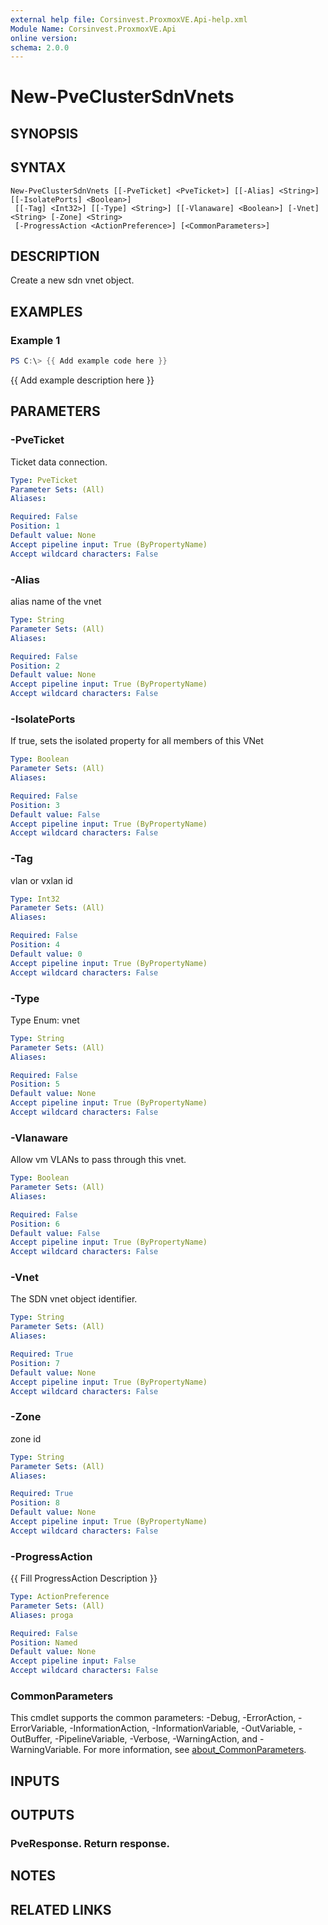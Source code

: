 ```yaml
---
external help file: Corsinvest.ProxmoxVE.Api-help.xml
Module Name: Corsinvest.ProxmoxVE.Api
online version:
schema: 2.0.0
---
```


# New-PveClusterSdnVnets

## SYNOPSIS

## SYNTAX

```
New-PveClusterSdnVnets [[-PveTicket] <PveTicket>] [[-Alias] <String>] [[-IsolatePorts] <Boolean>]
 [[-Tag] <Int32>] [[-Type] <String>] [[-Vlanaware] <Boolean>] [-Vnet] <String> [-Zone] <String>
 [-ProgressAction <ActionPreference>] [<CommonParameters>]
```

## DESCRIPTION
Create a new sdn vnet object.

## EXAMPLES

### Example 1
```powershell
PS C:\> {{ Add example code here }}
```

{{ Add example description here }}

## PARAMETERS

### -PveTicket
Ticket data connection.

```yaml
Type: PveTicket
Parameter Sets: (All)
Aliases:

Required: False
Position: 1
Default value: None
Accept pipeline input: True (ByPropertyName)
Accept wildcard characters: False
```

### -Alias
alias name of the vnet

```yaml
Type: String
Parameter Sets: (All)
Aliases:

Required: False
Position: 2
Default value: None
Accept pipeline input: True (ByPropertyName)
Accept wildcard characters: False
```

### -IsolatePorts
If true, sets the isolated property for all members of this VNet

```yaml
Type: Boolean
Parameter Sets: (All)
Aliases:

Required: False
Position: 3
Default value: False
Accept pipeline input: True (ByPropertyName)
Accept wildcard characters: False
```

### -Tag
vlan or vxlan id

```yaml
Type: Int32
Parameter Sets: (All)
Aliases:

Required: False
Position: 4
Default value: 0
Accept pipeline input: True (ByPropertyName)
Accept wildcard characters: False
```

### -Type
Type Enum: vnet

```yaml
Type: String
Parameter Sets: (All)
Aliases:

Required: False
Position: 5
Default value: None
Accept pipeline input: True (ByPropertyName)
Accept wildcard characters: False
```

### -Vlanaware
Allow vm VLANs to pass through this vnet.

```yaml
Type: Boolean
Parameter Sets: (All)
Aliases:

Required: False
Position: 6
Default value: False
Accept pipeline input: True (ByPropertyName)
Accept wildcard characters: False
```

### -Vnet
The SDN vnet object identifier.

```yaml
Type: String
Parameter Sets: (All)
Aliases:

Required: True
Position: 7
Default value: None
Accept pipeline input: True (ByPropertyName)
Accept wildcard characters: False
```

### -Zone
zone id

```yaml
Type: String
Parameter Sets: (All)
Aliases:

Required: True
Position: 8
Default value: None
Accept pipeline input: True (ByPropertyName)
Accept wildcard characters: False
```

### -ProgressAction
{{ Fill ProgressAction Description }}

```yaml
Type: ActionPreference
Parameter Sets: (All)
Aliases: proga

Required: False
Position: Named
Default value: None
Accept pipeline input: False
Accept wildcard characters: False
```

### CommonParameters
This cmdlet supports the common parameters: -Debug, -ErrorAction, -ErrorVariable, -InformationAction, -InformationVariable, -OutVariable, -OutBuffer, -PipelineVariable, -Verbose, -WarningAction, and -WarningVariable. For more information, see [about_CommonParameters](http://go.microsoft.com/fwlink/?LinkID=113216).

## INPUTS

## OUTPUTS

### PveResponse. Return response.
## NOTES

## RELATED LINKS
